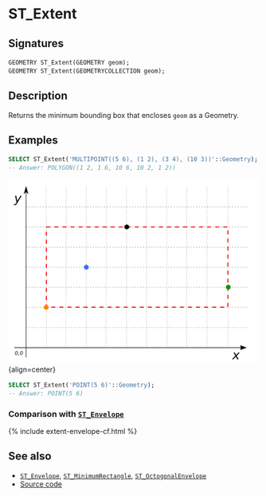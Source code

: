 # ST_Extent

## Signatures

```sql
GEOMETRY ST_Extent(GEOMETRY geom);
GEOMETRY ST_Extent(GEOMETRYCOLLECTION geom);
```

## Description

Returns the minimum bounding box that encloses `geom` as a Geometry.

## Examples

```sql
SELECT ST_Extent('MULTIPOINT((5 6), (1 2), (3 4), (10 3))'::Geometry);
-- Answer: POLYGON((1 2, 1 6, 10 6, 10 2, 1 2))
```

![](./ST_Extent1.png){align=center}

```sql
SELECT ST_Extent('POINT(5 6)'::Geometry);
-- Answer: POINT(5 6)
```

### Comparison with [`ST_Envelope`](../ST_Envelope)

{% include extent-envelope-cf.html %}

## See also

* [`ST_Envelope`](../ST_Envelope),
  [`ST_MinimumRectangle`](../ST_MinimumRectangle),
  [`ST_OctogonalEnvelope`](../ST_OctogonalEnvelope)
* <a href="https://github.com/orbisgis/h2gis/blob/master/h2gis-functions/src/main/java/org/h2gis/functions/spatial/properties/ST_Extent.java" target="_blank">Source code</a>
